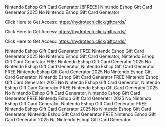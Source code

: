 Nintendo Eshop Gift Card Generator [!!FREE!!] Nintendo Eshop Gift Card Generator 2025 No Nintendo Eshop Gift Card Generator

Click Here to Get Access: https://hydrotech.click/giftcards/

Click Here to Get Access: https://hydrotech.click/giftcards/

Click Here to Get Access: https://hydrotech.click/giftcards/

Nintendo Eshop Gift Card Generator FREE Nintendo Eshop Gift Card Generator 2025 No Nintendo Eshop Gift Card Generator, Nintendo Eshop Gift Card Generator FREE Nintendo Eshop Gift Card Generator 2025 No Nintendo Eshop Gift Card Generator, Nintendo Eshop Gift Card Generator FREE Nintendo Eshop Gift Card Generator 2025 No Nintendo Eshop Gift Card Generator, Nintendo Eshop Gift Card Generator FREE Nintendo Eshop Gift Card Generator 2025 No Nintendo Eshop Gift Card Generator, Nintendo Eshop Gift Card Generator FREE Nintendo Eshop Gift Card Generator 2025 No Nintendo Eshop Gift Card Generator, Nintendo Eshop Gift Card Generator FREE Nintendo Eshop Gift Card Generator 2025 No Nintendo Eshop Gift Card Generator, Nintendo Eshop Gift Card Generator FREE Nintendo Eshop Gift Card Generator 2025 No Nintendo Eshop Gift Card Generator, Nintendo Eshop Gift Card Generator FREE Nintendo Eshop Gift Card Generator 2025 No Nintendo Eshop Gift Card Generator
